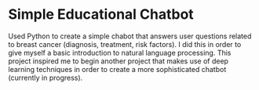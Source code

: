 # Simple Educational Chatbot

Used Python to create a simple chabot that answers user questions related to breast cancer (diagnosis, treatment, risk factors). I did this in order to give myself a basic introduction to natural language processing. This project inspired me to begin another project that makes use of deep learning techniques in order to create a more sophisticated chatbot (currently in progress).
